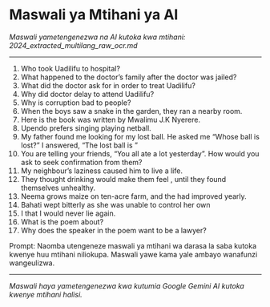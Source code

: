 # Maswali ya Mtihani ya AI
*Maswali yametengenezwa na AI kutoka kwa mtihani: 2024_extracted_multilang_raw_ocr.md*

---

1.  Who took Uadilifu to hospital?
2.  What happened to the doctor’s family after the doctor was jailed?
3.  What did the doctor ask for in order to treat Uadilifu?
4.  Why did doctor delay to attend Uadilifu?
5.  Why is corruption bad to people?
6.  When the boys saw a snake in the garden, they ran a nearby room.
7.  Here is the book was written by Mwalimu J.K Nyerere.
8.  Upendo prefers singing playing netball.
9.  My father found me looking for my lost ball. He asked me “Whose ball is lost?” I answered, “The lost ball is ”
10. You are telling your friends, “You all ate a lot yesterday”. How would you ask to seek confirmation from them?
11. My neighbour’s laziness caused him to live a life.
12. They thought drinking would make them feel , until they found themselves unhealthy.
13. Neema grows maize on ten-acre farm, and the had improved yearly.
14. Bahati wept bitterly as she was unable to control her own
15. I that I would never lie again.
16. What is the poem about?
17. Why does the speaker in the poem want to be a lawyer?

Prompt: Naomba utengeneze maswali ya mtihani wa darasa la saba kutoka kwenye huu mtihani niliokupa. Maswali yawe kama yale ambayo wanafunzi wangeulizwa.

---
*Maswali haya yametengenezwa kwa kutumia Google Gemini AI kutoka kwenye mtihani halisi.*
